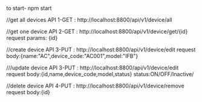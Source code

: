 to start-  npm start

//get all devices
API 1-GET : http://localhost:8800/api/v1/device/all

//get one device
API 2-GET : http://localhost:8800/api/v1/device/get/{id}
request params: {id}

//create device 
API 3-PUT : http://localhost:8800/api/v1/device/edit 
request body:{name:"AC",device_code:"AC001",model:"IFB"}

///update device 
API 3-PUT : http://localhost:8800/api/v1/device/edit 
request body:{id,name,device_code,model,status}
status:ON/OFF/Inactive/

//delete device
API 4-PUT : http://localhost:8800/api/v1/device/remove 
request body:{id}